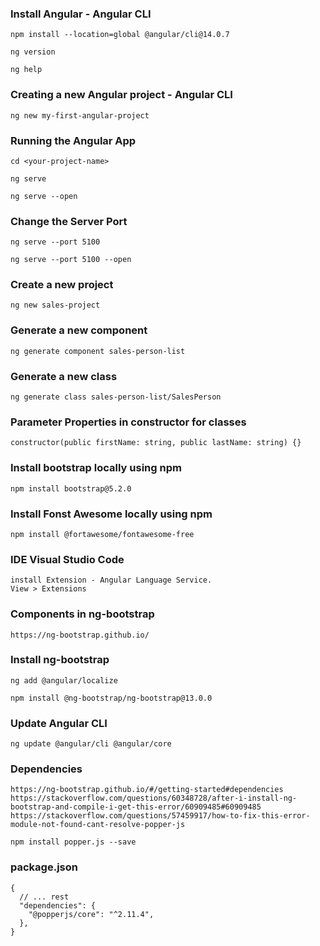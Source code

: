 ### Install Angular - Angular CLI
``` 
npm install --location=global @angular/cli@14.0.7

ng version

ng help

```

### Creating a new Angular project - Angular CLI
``` 
ng new my-first-angular-project

```

### Running the Angular App
``` 
cd <your-project-name>

ng serve

ng serve --open

```

### Change the Server Port
``` 
ng serve --port 5100

ng serve --port 5100 --open

```

### Create a new project
```
ng new sales-project

```
### Generate a new component
```
ng generate component sales-person-list

```

### Generate a new class
```
ng generate class sales-person-list/SalesPerson

```

### Parameter Properties in constructor for classes
```
constructor(public firstName: string, public lastName: string) {}
```

### Install bootstrap locally using npm
```
npm install bootstrap@5.2.0
```

### Install Fonst Awesome locally using npm
```
npm install @fortawesome/fontawesome-free
```

### IDE Visual Studio Code
```
install Extension - Angular Language Service.
View > Extensions
```

### Components in ng-bootstrap
```
https://ng-bootstrap.github.io/
```

### Install ng-bootstrap
```
ng add @angular/localize

npm install @ng-bootstrap/ng-bootstrap@13.0.0
```

### Update Angular CLI
```
ng update @angular/cli @angular/core

```

### Dependencies
```
https://ng-bootstrap.github.io/#/getting-started#dependencies
https://stackoverflow.com/questions/60348728/after-i-install-ng-bootstrap-and-compile-i-get-this-error/60909485#60909485
https://stackoverflow.com/questions/57459917/how-to-fix-this-error-module-not-found-cant-resolve-popper-js

npm install popper.js --save

```


### package.json
```
{
  // ... rest
  "dependencies": {
    "@popperjs/core": "^2.11.4",
  },
}

```